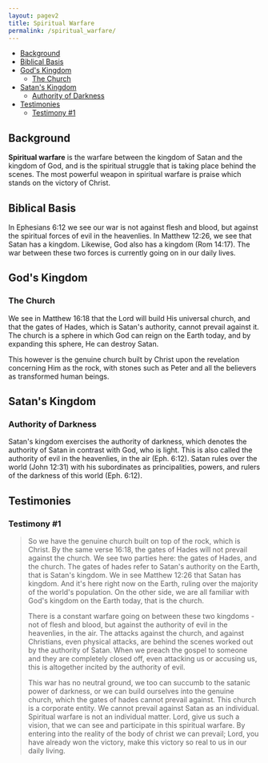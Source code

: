 ```yaml
---
layout: pagev2
title: Spiritual Warfare
permalink: /spiritual_warfare/
---
```

- [Background](#background)
- [Biblical Basis](#biblical-basis)
- [God's Kingdom](#gods-kingdom)
  - [The Church](#the-church)
- [Satan's Kingdom](#satans-kingdom)
  - [Authority of Darkness](#authority-of-darkness)
- [Testimonies](#testimonies)
  - [Testimony #1](#testimony-1)

## Background

**Spiritual warfare** is the warfare between the kingdom of Satan and the kingdom of God, and is the spiritual struggle that is taking place behind the scenes. The most powerful weapon in spiritual warfare is praise which stands on the victory of Christ. 

## Biblical Basis

In Ephesians 6:12 we see our war is not against flesh and blood, but against the spiritual forces of evil in the heavenlies. In Matthew 12:26, we see that Satan has a kingdom. Likewise, God also has a kingdom (Rom 14:17). The war between these two forces is currently going on in our daily lives. 

## God's Kingdom

### The Church

We see in Matthew 16:18 that the Lord will build His universal church, and that the gates of Hades, which is Satan's authority, cannot prevail against it. The church is a sphere in which God can reign on the Earth today, and by expanding this sphere, He can destroy Satan.

This however is the genuine church built by Christ upon the revelation concerning Him as the rock, with stones such as Peter and all the believers as transformed human beings. 

## Satan's Kingdom

### Authority of Darkness

Satan's kingdom exercises the authority of darkness, which denotes the authority of Satan in contrast with God, who is light. This is also called the authority of evil in the heavenlies, in the air (Eph. 6:12). Satan rules over the world (John 12:31) with his subordinates as principalities, powers, and rulers of the darkness of this world (Eph. 6:12).

## Testimonies

### Testimony #1

> So we have the genuine church built on top of the rock, which is Christ. By the same verse 16:18, the gates of Hades will not prevail against the church. We see two parties here: the gates of Hades, and the church. The gates of hades refer to Satan's authority on the Earth, that is Satan's kingdom. We in see Matthew 12:26 that Satan has kingdom. And it's here right now on the Earth, ruling over the majority of the world's population. On the other side, we are all familiar with God's kingdom on the Earth today, that is the church. 
>
>There is a constant warfare going on between these two kingdoms - not of flesh and blood, but against the authority of evil in the heavenlies, in the air. The attacks against the church, and against Christians, even physical attacks, are behind the scenes worked out by the authority of Satan. When we preach the gospel to someone and they are completely closed off, even attacking us or accusing us, this is altogether incited by the authority of evil.
>
>This war has no neutral ground, we too can succumb to the satanic power of darkness, or we can build ourselves into the genuine church, which the gates of hades cannot prevail against. This church is a corporate entity. We cannot prevail against Satan as an individual. Spiritual warfare is not an individual matter. Lord, give us such a vision, that we can see and participate in this spiritual warfare. By entering into the reality of the body of christ we can prevail; Lord, you have already won the victory, make this victory so real to us in our daily living.
